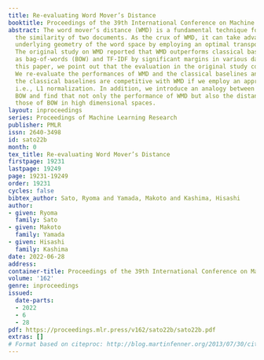 ```yaml
---
title: Re-evaluating Word Mover’s Distance
booktitle: Proceedings of the 39th International Conference on Machine Learning
abstract: The word mover’s distance (WMD) is a fundamental technique for measuring
  the similarity of two documents. As the crux of WMD, it can take advantage of the
  underlying geometry of the word space by employing an optimal transport formulation.
  The original study on WMD reported that WMD outperforms classical baselines such
  as bag-of-words (BOW) and TF-IDF by significant margins in various datasets. In
  this paper, we point out that the evaluation in the original study could be misleading.
  We re-evaluate the performances of WMD and the classical baselines and find that
  the classical baselines are competitive with WMD if we employ an appropriate preprocessing,
  i.e., L1 normalization. In addition, we introduce an analogy between WMD and L1-normalized
  BOW and find that not only the performance of WMD but also the distance values resemble
  those of BOW in high dimensional spaces.
layout: inproceedings
series: Proceedings of Machine Learning Research
publisher: PMLR
issn: 2640-3498
id: sato22b
month: 0
tex_title: Re-evaluating Word Mover’s Distance
firstpage: 19231
lastpage: 19249
page: 19231-19249
order: 19231
cycles: false
bibtex_author: Sato, Ryoma and Yamada, Makoto and Kashima, Hisashi
author:
- given: Ryoma
  family: Sato
- given: Makoto
  family: Yamada
- given: Hisashi
  family: Kashima
date: 2022-06-28
address:
container-title: Proceedings of the 39th International Conference on Machine Learning
volume: '162'
genre: inproceedings
issued:
  date-parts:
  - 2022
  - 6
  - 28
pdf: https://proceedings.mlr.press/v162/sato22b/sato22b.pdf
extras: []
# Format based on citeproc: http://blog.martinfenner.org/2013/07/30/citeproc-yaml-for-bibliographies/
---
```

